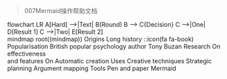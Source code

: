 
> 007Mermaid操作帮助文档


<!DOCTYPE html>
<html lang="en">

  <body>
    <div  class="mermaid">
      flowchart LR
      A[Hard] -->|Text| B(Round)
      B --> C{Decision}
      C -->|One| D[Result 1]
      C -->|Two| E[Result 2]
    </div>
    <script type="module">
      import mermaid from 'https://cdn.jsdelivr.net/npm/mermaid@10/dist/mermaid.esm.min.mjs';
    </script>
  </body>
</html>






<!DOCTYPE html>
<html lang="en">

  <body>
    <div  class="mermaid">    
      mindmap
        root((mindmap))
          Origins
            Long history
            ::icon(fa fa-book)
            Popularisation
              British popular psychology author Tony Buzan
          Research
            On effectiveness<br/>and features
            On Automatic creation
              Uses
                  Creative techniques
                  Strategic planning
                  Argument mapping
          Tools
            Pen and paper
            Mermaid
    </div>
    <script type="module">
      import mermaid from 'https://cdn.jsdelivr.net/npm/mermaid@10/dist/mermaid.esm.min.mjs';
    </script>
  </body>
</html>




